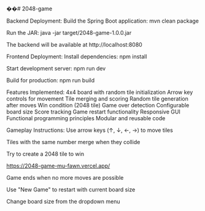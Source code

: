 ��#   2 0 4 8 - g a m e 


 
 Backend Deployment:
Build the Spring Boot application: mvn clean package

Run the JAR: java -jar target/2048-game-1.0.0.jar

The backend will be available at http://localhost:8080

Frontend Deployment:
Install dependencies: npm install

Start development server: npm run dev

Build for production: npm run build

Features Implemented:
4x4 board with random tile initialization
Arrow key controls for movement
Tile merging and scoring
Random tile generation after moves
Win condition (2048 tile)
Game over detection
Configurable board size
Score tracking
Game restart functionality
Responsive GUI
Functional programming principles
Modular and reusable code

Gameplay Instructions:
Use arrow keys (↑, ↓, ←, →) to move tiles

Tiles with the same number merge when they collide

Try to create a 2048 tile to win

https://2048-game-mu-fawn.vercel.app/

Game ends when no more moves are possible

Use "New Game" to restart with current board size

Change board size from the dropdown menu
